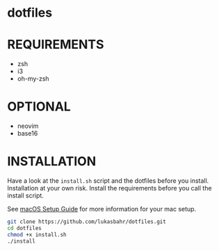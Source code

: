 # dotfiles
# REQUIREMENTS

* zsh
* i3 
* oh-my-zsh

# OPTIONAL

* neovim 
* base16

# INSTALLATION

Have a look at the `install.sh` script and the dotfiles before you install. Installation at your own risk.
Install the requirements before you call the install script.

See [macOS Setup Guide](http://sourabhbajaj.com/mac-setup/) for more information for your mac setup.

```bash
git clone https://github.com/lukasbahr/dotfiles.git
cd dotfiles
chmod +x install.sh
./install
```

